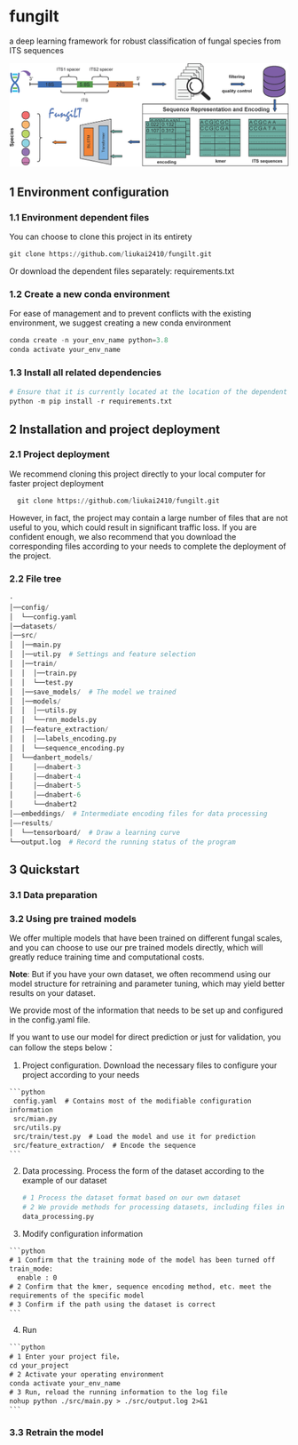 # fungilt
a deep learning framework for robust classification of fungal species from ITS sequences

![abstract](./images/fig0.png)

## 1 Environment configuration

### 1.1 Environment dependent files

You can choose to clone this project in its entirety

```python
git clone https://github.com/liukai2410/fungilt.git
```
Or download the dependent files separately: requirements.txt

### 1.2 Create a new conda environment
For ease of management and to prevent conflicts with the existing environment, we suggest creating a new conda environment
```python
conda create -n your_env_name python=3.8
conda activate your_env_name
```

### 1.3 Install all related dependencies
```python
# Ensure that it is currently located at the location of the dependent file
python -m pip install -r requirements.txt
```

## 2 Installation and project deployment
### 2.1 Project deployment
We recommend cloning this project directly to your local computer for faster project deployment
```python
  git clone https://github.com/liukai2410/fungilt.git
```
However, in fact, the project may contain a large number of files that are not useful to you, which could result in significant traffic loss. If you are confident enough, we also recommend that you download the corresponding files according to your needs to complete the deployment of the project.
### 2.2 File tree
```python
·
│──config/
│  └──config.yaml
│──datasets/
│──src/
│  │──main.py
│  │──util.py  # Settings and feature selection
│  │──train/
│  │  │──train.py
│  │  └──test.py
│  │──save_models/  # The model we trained
│  │──models/
│  │  │──utils.py
│  │  └──rnn_models.py
│  │——feature_extraction/
│  │  │——labels_encoding.py
│  │  └──sequence_encoding.py
│  └──danbert_models/ 
│     │——dnabert-3
│     │——dnabert-4
│     │——dnabert-5
│     │——dnabert-6
│     └──dnabert2
│——embeddings/  # Intermediate encoding files for data processing
│——results/
│  └──tensorboard/  # Draw a learning curve
└──output.log  # Record the running status of the program
```

## 3 Quickstart
### 3.1 Data preparation

### 3.2 Using pre trained models
We offer multiple models that have been trained on different fungal scales, and you can choose to use our pre trained models directly, which will greatly reduce training time and computational costs.

**Note**: But if you have your own dataset, we often recommend using our model structure for retraining and parameter tuning, which may yield better results on your dataset.

We provide most of the information that needs to be set up and configured in the config.yaml file.

If you want to use our model for direct prediction or just for validation, you can follow the steps below：

  1. Project configuration. Download the necessary files to configure your project according to your needs

    ```python
     config.yaml  # Contains most of the modifiable configuration information
     src/mian.py
     src/utils.py
     src/train/test.py  # Load the model and use it for prediction
     src/feature_extraction/  # Encode the sequence
    ```
  2. Data processing. Process the form of the dataset according to the example of our dataset
     
     ```python
     # 1 Process the dataset format based on our own dataset
     # 2 We provide methods for processing datasets, including files in the most commonly used fasta format
     data_processing.py
     ```
  3. Modify configuration information

    ```python
    # 1 Confirm that the training mode of the model has been turned off
    train_mode:
      enable : 0
    # 2 Confirm that the kmer, sequence encoding method, etc. meet the requirements of the specific model
    # 3 Confirm if the path using the dataset is correct
    ```
  4. Run

    ```python
    # 1 Enter your project file，
    cd your_project
    # 2 Activate your operating environment
    conda activate your_env_name
    # 3 Run, reload the running information to the log file
    nohup python ./src/main.py > ./src/output.log 2>&1
    ```

### 3.3 Retrain the model

